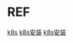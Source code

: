 # REF
[k8s](https://kubernetes.io/zh/docs/concepts/architecture/)
[k8s安装](https://www.cnblogs.com/wml3030/p/15510747.html)
[k8s安装](https://juejin.cn/post/6844903943051411469)